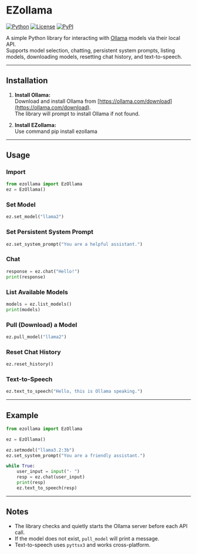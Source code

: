 # EZollama

[![Python](https://img.shields.io/badge/python-3.10+-blue)](https://www.python.org/)
[![License](https://img.shields.io/badge/license-MIT-green)](LICENSE)
[![PyPI](https://img.shields.io/pypi/v/ezollama.svg)](https://pypi.org/project/ezollama/)


A simple Python library for interacting with [Ollama](https://ollama.com/) models via their local API.  
Supports model selection, chatting, persistent system prompts, listing models, downloading models, resetting chat history, and text-to-speech.

---

## Installation

1. **Install Ollama:**  
   Download and install Ollama from [https://ollama.com/download](https://ollama.com/download).  
   The library will prompt to install Ollama if not found.

2. **Install EZollama:**  
   Use command pip install ezollama

---

## Usage

### Import

```python
from ezollama import EzOllama
ez = EzOllama()
```

### Set Model

```python
ez.set_model("llama2")
```

### Set Persistent System Prompt

```python
ez.set_system_prompt("You are a helpful assistant.")
```

### Chat

```python
response = ez.chat("Hello!")
print(response)
```

### List Available Models

```python
models = ez.list_models()
print(models)
```

### Pull (Download) a Model

```python
ez.pull_model("llama2")
```

### Reset Chat History

```python
ez.reset_history()
```

### Text-to-Speech

```python
ez.text_to_speech("Hello, this is Ollama speaking.")
```

---

## Example

```python
from ezollama import EzOllama

ez = EzOllama()

ez.setmodel("llama3.2:3b")
ez.set_system_prompt("You are a friendly assistant.")

while True:
    user_input = input("- ")
    resp = ez.chat(user_input)
    print(resp)
    ez.text_to_speech(resp)
```

---

## Notes

- The library checks and quietly starts the Ollama server before each API call.
- If the model does not exist, `pull_model` will print a message.
- Text-to-speech uses `pyttsx3` and works cross-platform.
